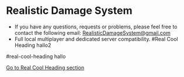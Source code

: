 # Realistic Damage System

- If you have any questions, requests or problems, please feel free to contact the following email: RealisticDamageSystem@gmail.com
- Full local multiplayer and dedicated server compatibility.
#Real Cool Heading
hallo2











#real-cool-heading
hallo










[Go to Real Cool Heading section](#real-cool-heading)
